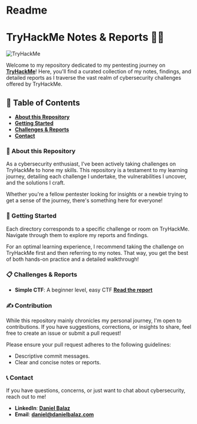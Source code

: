 # Readme

# **TryHackMe Notes & Reports 🕵️‍♂️**
![TryHackMe](https://assets.tryhackme.com/img/logo/tryhackme_logo_full.svg)

Welcome to my repository dedicated to my pentesting journey on **[TryHackMe](https://www.tryhackme.com/)**! Here, you'll find a curated collection of my notes, findings, and detailed reports as I traverse the vast realm of cybersecurity challenges offered by TryHackMe.

## **📖 Table of Contents**

- **[About this Repository](#🚀-about-this-repositoryy)**
- **[Getting Started](#🎯-getting-started)**
- **[Challenges & Reports](#📋-challenges--reports)**
- **[Contact](#📞-contact)**

### **🚀 About this Repository**

As a cybersecurity enthusiast, I've been actively taking challenges on TryHackMe to hone my skills. This repository is a testament to my learning journey, detailing each challenge I undertake, the vulnerabilities I uncover, and the solutions I craft.

Whether you're a fellow pentester looking for insights or a newbie trying to get a sense of the journey, there's something here for everyone!

### **🎯 Getting Started**

Each directory corresponds to a specific challenge or room on TryHackMe. Navigate through them to explore my reports and findings.

For an optimal learning experience, I recommend taking the challenge on TryHackMe first and then referring to my notes. That way, you get the best of both hands-on practice and a detailed walkthrough!

### **📋 Challenges & Reports**

- **Simple CTF**: A beginner level, easy CTF **[Read the report](practice/simple-ctf/simple-ctf.md)**

### **✍️ Contribution**

While this repository mainly chronicles my personal journey, I'm open to contributions. If you have suggestions, corrections, or insights to share, feel free to create an issue or submit a pull request!

Please ensure your pull request adheres to the following guidelines:

- Descriptive commit messages.
- Clear and concise notes or reports.

### **📞 Contact**

If you have questions, concerns, or just want to chat about cybersecurity, reach out to me!


- **LinkedIn**: **[Daniel Balaz](https://www.linkedin.com/in/danielbalaz/)**
- **Email**: **[daniel@danielbalaz.com](mailto:daniel@danielbalaz.com)**
